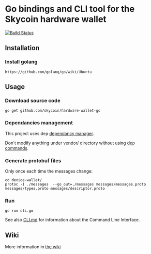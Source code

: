 # Go bindings and CLI tool for the Skycoin hardware wallet

[![Build Status](https://travis-ci.com/skycoin/hardware-wallet-go.svg?branch=master)](https://travis-ci.com/skycoin/hardware-wallet-go)

## Installation

### Install golang

    https://github.com/golang/go/wiki/Ubuntu

## Usage

### Download source code
    
    go get github.com/skycoin/hardware-wallet-go

### Dependancies management

This project uses dep [dependancy manager](https://github.com/golang/dep).

Don't modify anything under vendor/ directory without using [dep commands](https://github.com/golang/dep/blob/master/docs/Gopkg.toml.md).

### Generate protobuf files

Only once each time the messages change:

    cd device-wallet/
    protoc -I ./messages  --go_out=./messages messages/messages.proto messages/types.proto messages/descriptor.proto 

### Run

    go run cli.go

See also [CLI.md](https://github.com/skycoin/hardware-wallet-go/blob/master/CLI.md) for information about the Command Line Interface.

## Wiki

More information in [the wiki](https://github.com/skycoin/hardware-wallet-go/wiki)
